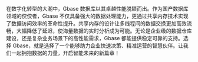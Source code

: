 在数字化转型的大潮中，Gbase 数据库以其卓越性能脱颖而出。作为国产数据库领域的佼佼者，Gbase 不仅具备强大的数据处理能力，更通过共享内存技术实现了数据访问效率的革命性提升。共享内存的设计让多线程间的数据交换更加高效流畅，大幅降低了延迟，使海量数据的实时分析成为可能。无论是企业级的数据仓库建设，还是复杂业务场景下的高性能需求，Gbase 都能提供稳定可靠的支持。选择 Gbase，就是选择了一个能够助力企业快速决策、精准运营的智慧伙伴。让我们一起拥抱数据的力量，开启智能未来的新篇章！